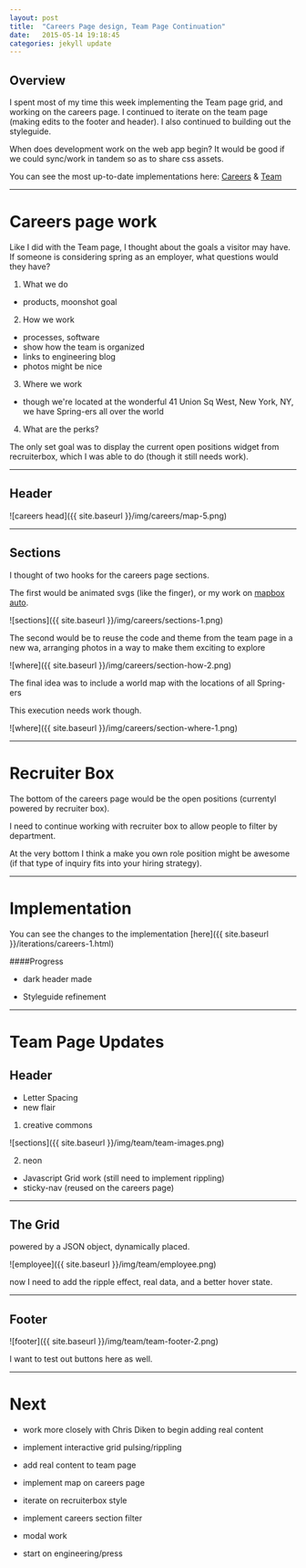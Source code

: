 ```yaml
---
layout: post
title:  "Careers Page design, Team Page Continuation"
date:   2015-05-14 19:18:45
categories: jekyll update
---
```


<h2>Overview</h2>

I spent most of my time this week implementing the Team page grid, and working on the careers page. I continued to iterate on the team page (making edits to the footer and header). I also continued to building out the styleguide.

When does development work on the web app begin? It would be good if we could sync/work in tandem so as to share css assets.

You can see the most up-to-date implementations here:
<a href='{{ site.baseurl}}/iterations/careers-1.html'>Careers</a>
 & 
<a href='{{ site.baseurl}}/iterations/team-2.html'>Team</a>

---

# Careers page work
Like I did with the Team page, I thought about the goals a visitor may have. If someone is considering spring as an employer, what questions would they have?

1. What we do
  - products, moonshot goal
2. How we work
  - processes, software
  - show how the team is organized
  - links to engineering blog
  - photos might be nice
3. Where we work  
- though we're located at the wonderful 41 Union Sq West, New York, NY, we have Spring-ers all over the world
4. What are the perks?

The only set goal was to display the current open positions widget from recruiterbox, which I was able to do (though it still needs work).

---

## Header

![careers head]({{ site.baseurl }}/img/careers/map-5.png)

---

## Sections

I thought of two hooks for the careers page sections.

The first would be animated svgs (like the finger), or my work on <a href='https://www.mapbox.com/auto/#14/37.7577/-122.4135'>mapbox auto</a>.

![sections]({{ site.baseurl }}/img/careers/sections-1.png)

The second would be to reuse the code and theme from the team page in a new wa, arranging photos in a way to make them exciting to explore

![where]({{ site.baseurl }}/img/careers/section-how-2.png)

The final idea was to include a world map with the locations of all Spring-ers

This execution needs work though.

![where]({{ site.baseurl }}/img/careers/section-where-1.png)

---

# Recruiter Box

The bottom of the careers page would be the open positions (currentyl powered by recruiter box).

I need to continue working with recruiter box to allow people to filter by department.

At the very bottom I think a make you own role position might be awesome (if that type of inquiry fits into your hiring strategy).


---

# Implementation

You can see the changes to the implementation [here]({{ site.baseurl }}/iterations/careers-1.html)

####Progress
- dark header made

- Styleguide refinement


---

# Team Page Updates


## Header 

- Letter Spacing
- new flair

1. creative commons

![sections]({{ site.baseurl }}/img/team/team-images.png)

2. neon


- Javascript Grid work (still need to implement rippling)
- sticky-nav (reused on the careers page)

---

## The Grid

powered by a JSON object, dynamically placed.

![employee]({{ site.baseurl }}/img/team/employee.png)

now I need to add the ripple effect, real data, and a better hover state.

---

## Footer 

![footer]({{ site.baseurl }}/img/team/team-footer-2.png)

I want to test out buttons here as well.


---

# Next

- work more closely with Chris Diken to begin adding real content

- implement interactive grid pulsing/rippling
- add real content to team page
- implement map on careers page
- iterate on recruiterbox style
- implement careers section filter


- modal work

- start on engineering/press
